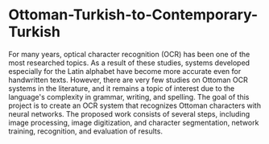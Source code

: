 # Ottoman-Turkish-to-Contemporary-Turkish

For many years, optical character recognition (OCR) has been one of the most researched topics. As a result of these studies, systems developed especially for the Latin alphabet have become more accurate even for handwritten texts. 
However, there are very few studies on Ottoman OCR systems in the literature, and it remains a topic of interest due to the language's complexity in grammar, writing, and spelling. The goal of this project is to create an OCR system that recognizes Ottoman characters with neural networks. The proposed work consists of several steps, including image processing, image digitization, and character segmentation, network training, recognition, and evaluation of results.
